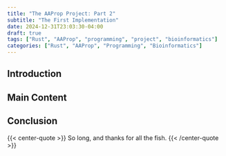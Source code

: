 ```yaml
---
title: "The AAProp Project: Part 2"
subtitle: "The First Implementation"
date: 2024-12-31T23:03:30-04:00
draft: true
tags: ["Rust", "AAProp", "programming", "project", "bioinformatics"]
categories: ["Rust", "AAProp", "Programming", "Bioinformatics"]
---
```


## Introduction

<!-- Write the introduction here -->

## Main Content

<!-- Write the main content here -->

## Conclusion

<!-- Write the conclusion here -->

{{< center-quote >}}
So long, and thanks for all the fish.
{{< /center-quote >}}
